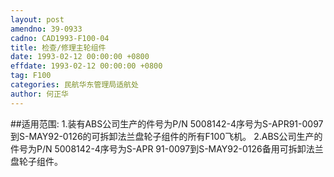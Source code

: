 ```yaml
---
layout: post
amendno: 39-0933
cadno: CAD1993-F100-04
title: 检查/修理主轮组件
date: 1993-02-12 00:00:00 +0800
effdate: 1993-02-12 00:00:00 +0800
tag: F100
categories: 民航华东管理局适航处
author: 何正华
---
```


##适用范围:
1.装有ABS公司生产的件号为P/N 5008142-4序号为S-APR91-0097到S-MAY92-0126的可拆卸法兰盘轮子组件的所有F100飞机。
2.ABS公司生产的件号为P/N 5008142-4序号为S-APR 91-0097到S-MAY92-0126备用可拆卸法兰盘轮子组件。


